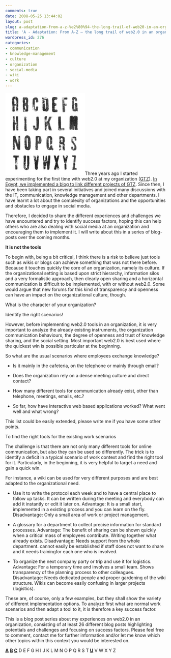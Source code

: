 ```yaml
---
comments: true
date: 2008-05-25 13:44:02
layout: post
slug: a-adaptation-from-a-z-%e2%80%94-the-long-trail-of-web20-in-an-organization
title: 'A - Adaptation: From A-Z — the long trail of web2.0 in an organization '
wordpress_id: 276
categories:
- communication
- knowledge-management
- culture
- organization
- social-media
- wiki
- work
---
```


[![a-z.jpg](/images/a-z.jpg)]()Three years ago I started experimenting for the first time with web2.0 at my organization ([GTZ](http://www.gtz.de)). [In Egypt, we implemented a blog to link different projects of GTZ](http://icollaborate.blogspot.com/2007/07/roadblogs-gtz-egypts-experiences-of.html). Since then, I have been taking part in several initiatives and joined many discussions with the IT, communication, knowledge management and other departments. I have learnt a lot about the complexity of organizations and the opportunities and obstacles to engage in social media.

Therefore, I decided to share the different experiences and challenges we have encountered and try to identify success factors, hoping this can help others who are also dealing with social media at an organization and encouraging them to implement it. I will write about this in a series of blog-posts over the coming months.

**It is not the tools**

To begin with, being a bit critical, I think there is a risk to believe just tools such as wikis or blogs can achieve something that was not there before. Because it touches quickly the core of an organization, namely its culture. If the organizational setting is based upon strict hierarchy, information silos and a very formalistic approach, then clearly open sharing and a horizontal communication is difficult to be implemented, with or without web2.0. Some would argue that new forums for this kind of transparency and openness can have an impact on the organizational culture, though.

What is the character of your organization?

Identify the right scenarios!

However, before implementing web2.0 tools in an organization, it is very important to analyze the already existing instruments, the organization communication behaviours, the degree of openness and trust of knowledge sharing, and the social setting. Most important web2.0 is best used where the quickest win is possible particular at the beginning.

So what are the usual scenarios where employees exchange knowledge?



	
  * Is it mainly in the cafeteria, on the telephone or mainly through email?

	
  * Does the organization rely on a dense meeting culture and direct contact?

	
  * How many different tools for communication already exist, other than telephone, meetings, emails, etc.?

	
  * So far, how have interactive web based applications worked? What went well and what wrong?


This list could be easily extended, please write me if you have some other points.

To find the right tools for the existing work scenarios

The challenge is that there are not only many different tools for online communication, but also they can be used so differently. The trick is to identify  a deficit in a typical scenario of work context and find the right tool for it. Particularly, in the beginning, it is very helpful
to target a need and gain a quick win.

For instance, a wiki can be used for very different purposes and are best adapted to the organizational need.



	
  * Use it to write the protocol each week and to have a central place to follow up tasks. It can be written during the meeting and everybody can add it instantly or edit it later on.
Advantage: It is a small start, implemented in a existing process and you can learn on the fly.
Disadvantage: Only a small area of work or project management.

	
  * A glossary for a department to collect precise information for standard processes.
Advantage: The benefit of sharing can be shown quickly when a critical mass of employees contribute. Writing together what already exists.
Disadvantage: Needs support from the whole department. cannot easily be established if staff does not want to share and it needs trainingfor each one who is involved.

	
  * To organize the next company party or trip and use it for logistics.
Advantage: For a temporary time and involves a small team. Shows transparency of the planning process to other colleagues.
Disadvantage: Needs dedicated people and proper gardening of the wiki structure. Wikis can become easily confusing in larger projects (logistics).


These are, of course, only a few examples, but they shall show the variety of different implementation options. To analyze first what are normal work scenarios and then adapt a tool to it, it is therefore a key success factor.

This is a blog post series about my experiences on web2.0 in an organization, consisting of at least 26 different blog posts highlighting potentials and challenges and focusing on success factors. Please feel free to comment, contact me for further information and/or let me know which other topics within this context you would be interested on.

[](http://www.crisscrossed.net/2008/05/25/a-adaptation-from-a-z-%e2%80%94-the-long-trail-of-web20-in-an-organization/)**[A](http://www.crisscrossed.net/2008/05/25/a-adaptation-from-a-z-%e2%80%94-the-long-trail-of-web20-in-an-organization/)** [**B**](http://www.crisscrossed.net/2008/07/02/from-a-z-to-organization20-b-blogging-examples-and-success-factors/) **[C](http://www.crisscrossed.net/2008/06/05/from-a-z-to-organization20-c-cafeteria-%e2%80%94-catching-the-informal/)** D E F G H I J K L M N O P Q R S T [**U**](http://www.crisscrossed.net/2008/08/08/from-a-z-to-organization20-u-usability-higher-motiviation/) V W X Y Z
